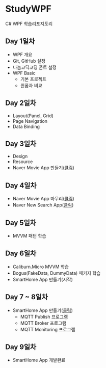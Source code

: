 # StudyWPF
C# WPF 학습리포지토리

## Day 1일차
- WPF 개요
- Git, GitHub 설정
- 나눔고딕코딩 폰트 설정
- WPF Basic
  - 기본 프로젝트
  - 윈폼과 비교

## Day 2일차
- Layout(Panel, Grid)
- Page Navigation
- Data Binding

## Day 3일차
- Design
- Resource
- Naver Movie App 만들기([클릭](https://github.com/colle123/StudyWPF/tree/main/PortFolio#naver-%EC%98%81%ED%99%94%EA%B2%80%EC%83%89))

## Day 4일차
- Naver Movie App 마무리([클릭](https://github.com/colle123/StudyWPF/tree/main/PortFolio#naver-%EC%98%81%ED%99%94%EA%B2%80%EC%83%89))
- Naver New Search App([클릭](https://github.com/colle123/StudyWPF/tree/main/PortFolio#naver-%EB%89%B4%EC%8A%A4%EA%B2%80%EC%83%89))

## Day 5일차
- MVVM 패턴 학습

## Day 6일차
- Caliburn.Micro MVVM 학습
- Bogus(FakeData, DummyData) 패키지 학습
- SmartHome App 만들기(시작)

## Day 7 ~ 8일차
- SmartHome App 만들기([클릭](https://github.com/colle123/StudyWPF/tree/main/PortFolio#smarthome-%EB%AA%A8%EB%8B%88%ED%84%B0%EB%A7%81%EC%95%B1))
  - MQTT Publish 프로그램
  - MQTT Broker 프로그램
  - MQTT Monitoring 프로그램

## Day 9일차
- SmartHome App 개발완료
